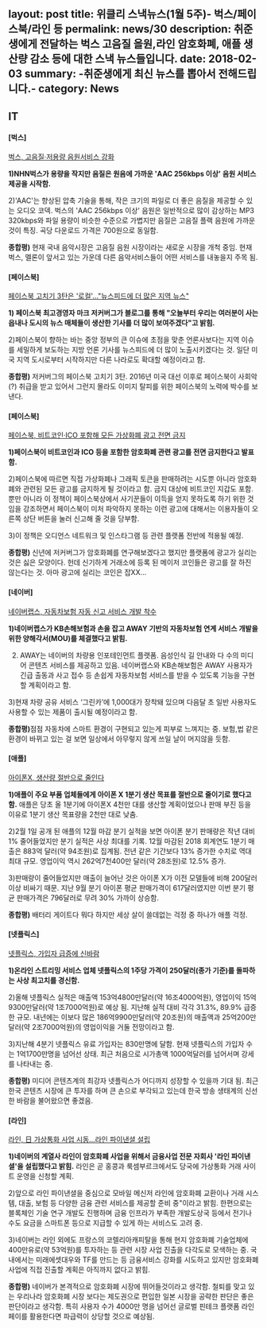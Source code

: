 layout:     post
title:      위클리 스낵뉴스(1월 5주)- 벅스/페이스북/라인 등
permalink: news/30
description: 취준생에게 전달하는 벅스 고음질 을원,라인 암호화폐, 애플 생산량 감소 등에 대한 스낵 뉴스들입니다.
date:       2018-02-03
summary:    -취준생에게 최신 뉴스를 뽑아서 전해드립니다.-
category: 	News
---

## IT

#### [벅스]

[벅스, 고음질·저용량 음원서비스 강화](http://www.fnnews.com/news/201801261727370238)

<strong>1)NHN벅스가 용량을 작지만 음질은 원음에 가까운 'AAC 256kbps 이상' 음원 서비스 제공을 시작함.</strong>

2)'AAC'는 향상된 압축 기술을 통해, 작은 크기의 파일로 더 좋은 음질을 제공할 수 있는 오디오 코덱. 벅스의 'AAC 256kbps 이상' 음원은 일반적으로 많이 감상하는 MP3 320kbps와 파일 용량이 비슷한 수준으로 가볍지만 음질은 고음질 플랙 음원에 가까운 것이 특징. 곡당 다운로드 가격은 700원으로 동일함.

<strong>종합평)</strong> 현재 국내 음악시장은 고음질 음원 시장이라는 새로운 시장을 개척 중임. 현재 벅스, 멜론이 앞서고 있는 가운데 다른 음악서비스들이 어떤 서비스를 내놓을지 주목 됨.


#### [페이스북]

[페이스북 고치기 3탄은 '로컬'…"뉴스피드에 더 많은 지역 뉴스"](http://news.naver.com/main/read.nhn?mode=LSD&mid=shm&sid1=105&oid=001&aid=0009845454)

<strong>1) 페이스북 최고경영자 마크 저커버그가 블로그를 통해 "오늘부터 우리는 여러분이 사는 읍내나 도시의 뉴스 매체들이 생산한 기사를 더 많이 보여주겠다"고 밝힘.</strong>

2)페이스북이 향하는 바는 중앙 정부의 큰 이슈에 초점을 맞춘 언론사보다는 지역 이슈를 세밀하게 보도하는 지방 언론 기사를 뉴스피드에 더 많이 노출시키겠다는 것. 일단 미국 지역 도시로부터 시작하지만 다른 나라로도 확대할 예정이라고 함.

<strong>종합평)</strong> 저커버그의 페이스북 고치기 3탄. 2016년 미국 대선 이후로 페이스북이 사회악(?) 취급을 받고 있어서 그런지 몰라도 이미지 탈피를 위한 페이스북의 노력에 박수를 보낸다.

#### [페이스북]


[페이스북, 비트코인·ICO 포함해 모든 가상화폐 광고 전면 금지](http://www.yonhapnews.co.kr/bulletin/2018/01/31/0200000000AKR20180131014600091.HTML?input=1195m)

<strong>1)페이스북이 비트코인과 ICO 등을 포함한 암호화폐 관련 광고를 전면 금지한다고 발표 함.</strong>

2)페이스북에 따르면 직접 가상화폐나 그래픽 토큰을 판매하려는 시도뿐 아니라 암호화폐와 관련된 모든 광고를 금지하게 될 것이라고 함. 금지 대상에 비트코인 지갑도 포함. 뿐만 아니라 이 정책이 페이스북상에서 사기꾼들이 이득을 얻지 못하도록 하기 위한 것임을 강조하면서 페이스북이 미처 파악하지 못하는 이런 광고에 대해서는 이용자들이 오른쪽 상단 버튼을 눌러 신고해 줄 것을 당부함. 

3)이 정책은 오디언스 네트워크 및 인스타그램 등 관련 플랫폼 전반에 적용될 예정.

<strong>종합평)</strong> 신년에 저커버그가 암호화폐를 연구해보겠다고 했지만 플랫폼에 광고가 실리는 것은 싫은 모양이다. 헌데 신기하게 거래소에 등록 된 메이저 코인들은 광고를 잘 하진 않는다는 것. 아마 광고에 실리는 코인은 잡XX...

#### [네이버]

[네이버랩스, 자동차보험 자동 신고 서비스 개발 착수](http://news.naver.com/main/read.nhn?mode=LSD&sid1=105&oid=011&aid=0003209051)

<strong>1)네이버랩스가 KB손해보험과 손을 잡고 AWAY 기반의 자동차보험 연계 서비스 개발을 위한 양해각서(MOU)를 체결했다고 밝힘.</strong>

2) AWAY는 네이버의 차량용 인포테인먼트 플랫폼. 음성인식 길 안내와 다 수의 미디어 콘텐츠 서비스를 제공하고 있음. 네이버랩스와 KB손해보험은 AWAY 사용자가 긴급 출동과 사고 접수 등 손쉽게 자동차보험 서비스를 받을 수 있도록 기능을 구현할 계획이라고 함.

3)현재 차량 공유 서비스 ‘그린카’에 1,000대가 장착돼 있으며 다음달 초 일반 사용자도 사용할 수 있는 제품이 출시될 예정이라고 함.

<strong>종합평)</strong>점점 자동차에 스마트 환경이 구현되고 있는게 피부로 느껴지는 중. 보험,법 같은 환경이 바뀌고 있는 걸 보면 일상에서 아무렇지 않게 쓰일 날이 머지않을 듯함. 


#### [애플]

[아이폰X, 생산량 절반으로 줄인다](http://news.naver.com/main/read.nhn?mode=LSD&mid=shm&sid1=105&oid=092&aid=0002130469)

<strong>1)애플이 주요 부품 업체들에게 아이폰 X 1분기 생산 목표를 절반으로 줄이기로 했다고 함.</strong>  애플은 당초 올 1분기에 아이폰X 4천만 대를 생산할 계획이었으나 판매 부진 등을 이유로 1분기 생산 목표량을 2천만 대로 낮춤.

2)2월 1일 공개 된 애플의 12월 마감 분기 실적을 보면 아이폰 분기 판매량은 작년 대비 1% 줄어들었지만 분기 실적은 사상 최대를 기록. 12월 마감된 2018 회계연도 1분기 매출은 883억 달러(약 94조원)로 집계됨. 전년 같은 기간보다 13% 증가한 수치로 역대 최대 규모. 영업이익 역시 262억7천400만 달러(약 28조원)로 12.5% 증가.

3)판매량이 줄어들었지만 매출이 늘어난 것은 아이폰 X가 이전 모델들에 비해 200달러 이상 비싸기 때문. 지난 9월 분기 아이폰 평균 판매가격이 617달러였지만 이번 분기 평균 판매가격은 796달러로 무려 30% 가까이 상승함.

<strong>종합평)</strong> 배터리 게이트다 뭐다 하지만 세상 살이 쓸데없는 걱정 중 하나가 애플 걱정.

#### [넷플릭스]

[넷플릭스, 가입자 급증에 신바람](http://news.mk.co.kr/newsRead.php?year=2018&no=66517)

<strong>1)온라인 스트리밍 서비스 업체 넷플릭스의 1주당 가격이 250달러(종가 기준)를 돌파하는 사상 최고치를 경신함.</strong> 

2)올해 넷플릭스 실적은 매출액 153억4800만달러(약 16조4000억원), 영업이익 15억9300만달러(약 1조7000억원)로 예상 됨. 지난해 실적 대비 각각 31.3%, 89.9% 급증한 규모. 내년에는 이보다 많은 186억9900만달러(약 20조원)의 매출액과 25억200만달러(약 2조7000억원)의 영업이익을 거둘 전망이라고 함.

3)지난해 4분기 넷플릭스 유료 가입자는 830만명에 달함. 현재 넷플릭스의 가입자 수는 1억1700만명을 넘어선 상태. 최근 처음으로 시가총액 1000억달러를 넘어서며 강세를 나타내는 중.

<strong>종합평)</strong> 미디어 콘텐츠계의 최강자 넷플릭스가 어디까지 성장할 수 있을까 기대 됨. 최근 한국 콘텐츠 시장에 큰 투자를 하며 큰 손으로 부각되고 있는데 한국 방송 생태계의 신선한 바람을 불어왔으면 좋겠음.

#### [라인]

[라인, 日 가상통화 사업 시동…라인 파이낸셜 설립](http://news.mt.co.kr/mtview.php?no=2018013110031085161)

<strong>1)네이버의 계열사 라인이 암호화폐 사업을 위해서 금융사업 전문 자회사 '라인 파이낸셜'을 설립했다고 밝힘.</strong> 라인은 곧 홍콩과 룩셈부르크에서도 당국에 가상통화 거래 사이트 운영을 신청할 계획.

2)앞으로 라인 파이낸셜을 중심으로 모바일 메신저 라인에 암호화폐 교환이나 거래 시스템, 대출, 보험 등 다양한 금융 관련 서비스를 제공할 준비 중"이라고 밝힘.
한편으로는 블록체인 기술 연구 개발도 진행하며 금융 인프라가 부족한 개발도상국 등에서 전기나 수도 요금을 스마트폰 등으로 지급할 수 있게 하는 서비스도 고려 중.

3)네이버는 라인 외에도 프랑스의 코렐리아캐피탈을 통해 현지 암호화폐 기술업체에 400만유로(약 53억원)를 투자하는 등 관련 시장 사업 진출을 다각도로 모색하는 중. 국내에서는 미래에셋대우와 TF를 만드는 등 금융서비스 강화를 시도하고 있지만 암호화폐 사업에 직접 진출할 계획은 아직까지 없다고 밝힘.

<strong>종합평)</strong> 네이버가 본격적으로 암호화폐 시장에 뛰어들것이라고 생각함. 철퇴를 맞고 있는 우리나라 암호화폐 시장 보다는 제도권으로 편입한 일본 시장을 공략한 판단은 좋은 판단이라고 생각함. 특히 사용자 수가 4000만 명을 넘어선 글로벌 핀테크 플랫폼 라인페이를 활용한다면 파급력이 상당할 것으로 예상됨.